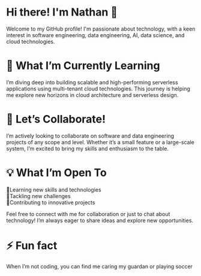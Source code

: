 <h1> Hi there! I'm Nathan 👋 </h1>
Welcome to my GitHub profile! I'm passionate about technology, with a keen interest in software engineering, data engineering, AI, data science, and cloud technologies.
<h1> 🌟 What I’m Currently Learning</h1>
I’m diving deep into building scalable and high-performing serverless applications using multi-tenant cloud technologies. This journey is helping me explore new horizons in cloud architecture and serverless design.
<h1> 🤝 Let’s Collaborate!</h1>
I’m actively looking to collaborate on software and data engineering projects of any scope and level. Whether it’s a small feature or a large-scale system, I’m excited to bring my skills and enthusiasm to the table.
<h1> 💡 What I’m Open To</h1>
👀Learning new skills and technologies</br>
👀Tackling new challenges</br>
👀Contributing to innovative projects</br>

Feel free to connect with me for collaboration or just to chat about technology! I’m always eager to share ideas and explore new opportunities.

<h1> ⚡ Fun fact</h1>
When I’m not coding, you can find me caring my guardan or playing soccer

<!---
nfikare/nfikare is a ✨ special ✨ repository because its `README.md` (this file) appears on your GitHub profile.
You can click the Preview link to take a look at your changes.
--->
